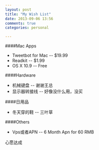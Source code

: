 ```yaml
---
layout: post
title: "My Wish List"
date: 2013-09-06 13:56
comments: true
categories: personal

---
```


####Mac Apps
* Tweetbot for Mac -- $19.99
* Readkit -- $1.99
* OS X 10.9 -- Free

####Hardware
* 机械键盘 -- 谢谢王总
* 显示器转接线 -- 好像没什么用，没买

####日用品
* 冬天穿的鞋 -- 三叶草

####Others
* Vps或者APN -- 6 Month Apn for 60 RMB 

心愿达成
